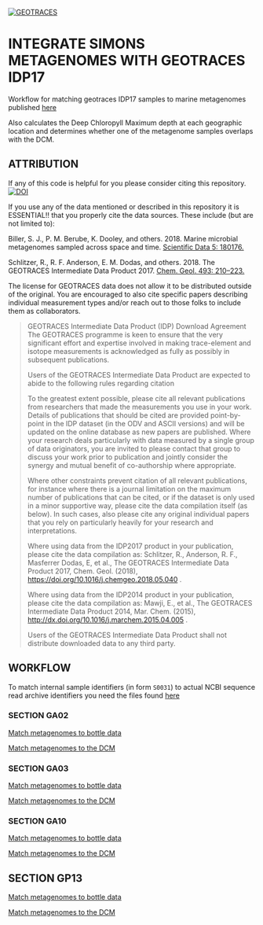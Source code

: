<a href="http://www.geotraces.org/"><img src="http://www.geotraces.org/images/banners/GEOTRACES_test.jpg" title="GEOTRACES" alt="GEOTRACES"></a>

# INTEGRATE SIMONS METAGENOMES WITH GEOTRACES IDP17 

Workflow for matching geotraces IDP17 samples to marine metagenomes published [here](https://www.nature.com/articles/sdata2018176)

Also calculates the Deep Chloropyll Maximum depth at each geographic location and determines whether one of the metagenome samples overlaps with the DCM.

## ATTRIBUTION

If any of this code is helpful for you please consider citing this repository. [![DOI](https://zenodo.org/badge/243473977.svg)](https://zenodo.org/badge/latestdoi/243473977)


If you use any of the data mentioned or described in this repository it is ESSENTIAL!! that you properly cite the data sources. These include (but are not limited to):

Biller, S. J., P. M. Berube, K. Dooley, and others. 2018. Marine microbial metagenomes sampled across space and time. [Scientific Data 5: 180176.](https://www.nature.com/articles/sdata2018176)

Schlitzer, R., R. F. Anderson, E. M. Dodas, and others. 2018. The GEOTRACES Intermediate Data Product 2017. [Chem. Geol. 493: 210–223.](https://doi.org/10.1016/j.chemgeo.2018.05.040)

The license for GEOTRACES data does not allow it to be distributed outside of the original. You are encouraged to also cite specific papers describing individual measurement types and/or reach out to those folks to include them as collaborators.

> GEOTRACES Intermediate Data Product (IDP) Download Agreement
> The GEOTRACES programme is keen to ensure that the very significant effort and expertise involved in making trace-element and isotope measurements is acknowledged as fully as possibly in subsequent publications.
>
>Users of the GEOTRACES Intermediate Data Product are expected to abide to the following rules regarding citation
>
>To the greatest extent possible, please cite all relevant publications from researchers that made the measurements you use in your work. Details of publications that should be cited are provided point-by-point in the IDP dataset (in the ODV and ASCII versions) and will be updated on the online database as new papers are published. Where your research deals particularly with data measured by a single group of data originators, you are invited to please contact that group to discuss your work prior to publication and jointly consider the synergy and mutual benefit of co-authorship where appropriate.
>
>Where other constraints prevent citation of all relevant publications, for instance where there is a journal limitation on the maximum number of publications that can be cited, or if the dataset is only used in a minor supportive way, please cite the data compilation itself (as below). In such cases, also please cite any original individual papers that you rely on particularly heavily for your research and interpretations.
>
>Where using data from the IDP2017 product in your publication, please cite the data compilation as: Schlitzer, R., Anderson, R. F., Masferrer Dodas, E, et al., The GEOTRACES Intermediate Data Product 2017, Chem. Geol. (2018), https://doi.org/10.1016/j.chemgeo.2018.05.040 .
>
>Where using data from the IDP2014 product in your publication, please cite the data compilation as: Mawji, E., et al., The GEOTRACES Intermediate Data Product 2014, Mar. Chem. (2015), http://dx.doi.org/10.1016/j.marchem.2015.04.005 .
>
>Users of the GEOTRACES Intermediate Data Product shall not distribute downloaded data to any third party.

## WORKFLOW
To match internal sample identifiers (in form `S0031`) to actual NCBI sequence read archive identifiers you need the files found [here](https://static-content.springer.com/esm/art%3A10.1038%2Fsdata.2018.176/MediaObjects/41597_2018_BFsdata2018176_MOESM325_ESM.zip)

### SECTION GA02
[Match metagenomes to bottle data](bottle2mg/bin/geotraces_GA02_bottle_tidier.md)

[Match metagenomes to the DCM](CTD2mg/bin/geotraces_GA02_CTD_tidier.md)

### SECTION GA03
[Match metagenomes to bottle data](bottle2mg/bin/geotraces_GA03_bottle_tidier.md)

[Match metagenomes to the DCM](CTD2mg/bin/geotraces_GA03_CTD_tidier.md)

### SECTION GA10
[Match metagenomes to bottle data](bottle2mg/bin/geotraces_GA10_bottle_tidier.md)

[Match metagenomes to the DCM](CTD2mg/bin/geotraces_GA10_CTD_tidier.md)

## SECTION GP13
[Match metagenomes to bottle data](bottle2mg/bin/geotraces_GP13_bottle_tidier.md)

[Match metagenomes to the DCM](CTD2mg/bin/geotraces_GP13_CTD_tidier.md)